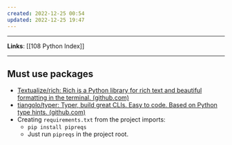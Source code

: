 ```yaml
---
created: 2022-12-25 00:54
updated: 2022-12-25 19:47
---
```

---
**Links**: [[108 Python Index]]

---
## Must use packages
- [Textualize/rich: Rich is a Python library for rich text and beautiful formatting in the terminal. (github.com)](https://github.com/Textualize/rich)
- [tiangolo/typer: Typer, build great CLIs. Easy to code. Based on Python type hints. (github.com)](https://github.com/tiangolo/typer)
- Creating `requirements.txt` from the project imports:
	- `pip install pipreqs`
	- Just run `pipreqs` in the project root.